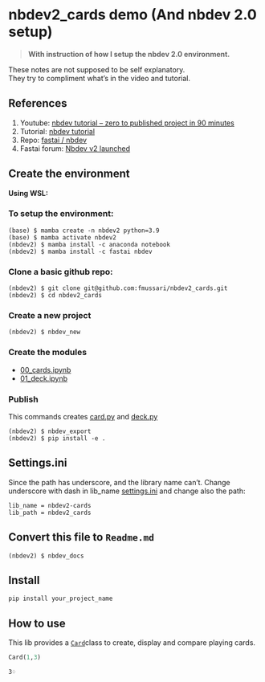 nbdev2_cards demo (And nbdev 2.0 setup)
================

<!-- WARNING: THIS FILE WAS AUTOGENERATED! DO NOT EDIT! -->

> **With instruction of how I setup the nbdev 2.0 environment.**

These notes are not supposed to be self explanatory.  
They try to compliment what’s in the video and tutorial.

## References

1.  Youtube: [nbdev tutorial – zero to published project in 90
    minutes](https://youtu.be/l7zS8Ld4_iA)
2.  Tutorial: [nbdev tutorial](https://nbdev.fast.ai/tutorial.html)
3.  Repo: [fastai / nbdev](https://github.com/fastai/nbdev)
4.  Fastai forum: [Nbdev v2
    launched](https://forums.fast.ai/t/nbdev-v2-launched/97821)

## Create the environment

**Using WSL:**

### To setup the environment:

    (base) $ mamba create -n nbdev2 python=3.9
    (base) $ mamba activate nbdev2
    (nbdev2) $ mamba install -c anaconda notebook
    (nbdev2) $ mamba install -c fastai nbdev

### Clone a basic github repo:

    (nbdev2) $ git clone git@github.com:fmussari/nbdev2_cards.git
    (nbdev2) $ cd nbdev2_cards

### Create a new project

    (nbdev2) $ nbdev_new

### Create the modules

-   [00_cards.ipynb](00_cards.ipynb)
-   [01_deck.ipynb](01_deck.ipynb)

### Publish

This commands creates [card.py](nbdev2_cards/card.py) and
[deck.py](nbdev2_cards/deck.py)

    (nbdev2) $ nbdev_export
    (nbdev2) $ pip install -e .

## Settings.ini

Since the path has underscore, and the library name can’t. Change
underscore with dash in lib_name [settings.ini](settings.ini) and change
also the path:

    lib_name = nbdev2-cards
    lib_path = nbdev2_cards

## Convert this file to `Readme.md`

    (nbdev2) $ nbdev_docs

## Install

`pip install your_project_name`

## How to use

This lib provides a
[`Card`](https://fmussari.github.io/nbdev2-cards/cards.html#card)class
to create, display and compare playing cards.

``` python
Card(1,3)
```

    3♢
